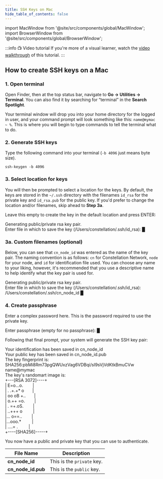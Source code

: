 ```yaml
---
title: SSH Keys on Mac
hide_table_of_contents: false
---
```


import MacWindow from '@site/src/components/global/MacWindow';
import BrowserWindow from '@site/src/components/global/BrowserWindow';

<head>
  <title>SSH Key Creation for Mac</title>
  <meta
    name="description"
    content="An understanding on how to create SSH Keys for your VPS from MaxOS"
  />
  <style>{`
    .buttonless button {
      display: none;
    }
  `}
  </style>
</head>

:::info 📺 Video tutorial
If you're more of a visual learner, watch the [video walkthrough](https://www.youtube.com/watch?v=LMxmJ7h0RQw) of this tutorial.
:::

## How to create SSH keys on a Mac

### 1. Open terminal

Open Finder, then at the top status bar, navigate to **Go → Utilities → Terminal**. You can also find it by searching for “terminal” in the **Search Spotlight**.

Your terminal window will drop you into your home directory for the logged in user, and your command prompt will look something like this: `name@mymac ~ %`. This is where you will begin to type commands to tell the terminal what to do.

### 2. Generate SSH keys

Type the following command into your terminal (`-b 4096` just means byte size).

```
ssh-keygen -b 4096
```

### 3. Select location for keys

You will then be prompted to select a location for the keys. By default, the keys are stored in the `~/.ssh` directory with the filenames `id_rsa` for the private key and `id_rsa.pub` for the public key. If you'd prefer to change the location and/or filenames, skip ahead to **Step 3a**.

Leave this empty to create the key in the default location and press ENTER:

<MacWindow>
Generating public/private rsa key pair.<br />
Enter file in which to save the key (/Users/constellation/.ssh/id_rsa): ▉
</MacWindow>

### 3a. Custom filenames (optional)

Below, you can see that `cn_node_id` was entered as the name of the key pair. The naming convention is as follows: `cn` for Constellation Network, `node` for your node, and `id` for identification file used. You can choose any name to your liking, however, it's recommended that you use a descriptive name to help identify what the key pair is used for.

<MacWindow>
Generating public/private rsa key pair.<br />
Enter file in which to save the key (/Users/constellation/.ssh/id_rsa): <span class="token tag attr-name">/Users/constellation/.ssh/cn_node_id</span> ▉
</MacWindow>

### 4. Create passphrase

Enter a complex password here. This is the password required to use the private key.

<MacWindow>
Enter passphrase (empty for no passphrase): ▉
</MacWindow>

Following that final prompt, your system will generate the SSH key pair:

<MacWindow>
Your identification has been saved in <span class="token tag attr-name">cn_node_id</span><br />
Your public key has been saved in <span class="token tag attr-name">cn_node_id.pub</span><br />
The key fingerprint is:<br />
SHA256:pbMi8Rm73pgQWUxzVag6VDBqi/sI9sVjVdKtkBmuCVw name@mymac<br />
The key's randomart image is:<br />
+---[RSA 3072]----+<br />
| E=o...o.&nbsp;&nbsp;&nbsp;&nbsp;&nbsp;&nbsp;&nbsp;&nbsp;|<br />
|       . .+.+* o&nbsp;&nbsp;&nbsp;&nbsp;&nbsp;&nbsp;&nbsp;|<br />
|     oo oB +..&nbsp;&nbsp;&nbsp;&nbsp;&nbsp;&nbsp;&nbsp;|<br />
|    o.++ =o.&nbsp;&nbsp;&nbsp;&nbsp;&nbsp;&nbsp;&nbsp;&nbsp;|<br />
| . =+.oS.&nbsp;&nbsp;&nbsp;&nbsp;&nbsp;&nbsp;&nbsp;&nbsp;|<br />
| ..+++ o&nbsp;&nbsp;&nbsp;&nbsp;&nbsp;&nbsp;&nbsp;&nbsp;&nbsp;|<br />
|... o==..&nbsp;&nbsp;&nbsp;&nbsp;&nbsp;&nbsp;&nbsp;&nbsp;|<br />
|...ooo.*&nbsp;&nbsp;&nbsp;&nbsp;&nbsp;&nbsp;&nbsp;&nbsp;&nbsp;|<br />
| ....= .&nbsp;&nbsp;&nbsp;&nbsp;&nbsp;&nbsp;&nbsp;&nbsp;&nbsp;|<br />
+----[SHA256]-----+
</MacWindow>

You now have a public and private key that you can use to authenticate.

| File Name | Description |
| --- | --- |
| **cn_node_id** | This is the `private` key. |
**cn_node_id.pub** | This is the `public` key. |